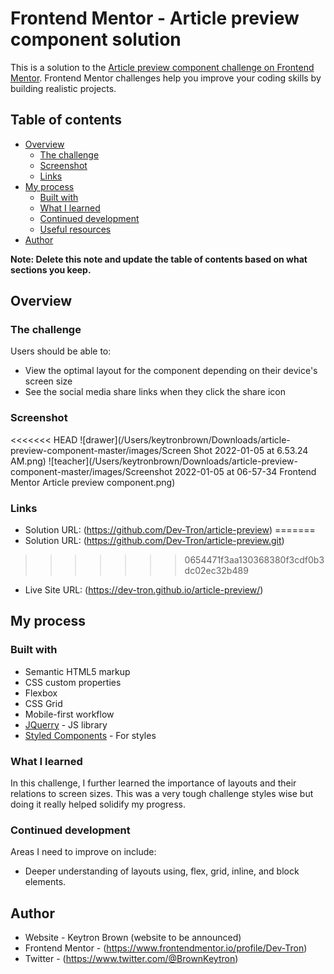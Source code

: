 # Frontend Mentor - Article preview component solution

This is a solution to the [Article preview component challenge on Frontend Mentor](https://www.frontendmentor.io/challenges/article-preview-component-dYBN_pYFT). Frontend Mentor challenges help you improve your coding skills by building realistic projects. 

## Table of contents

- [Overview](#overview)
  - [The challenge](#the-challenge)
  - [Screenshot](#screenshot)
  - [Links](#links)
- [My process](#my-process)
  - [Built with](#built-with)
  - [What I learned](#what-i-learned)
  - [Continued development](#continued-development)
  - [Useful resources](#useful-resources)
- [Author](#author)

**Note: Delete this note and update the table of contents based on what sections you keep.**

## Overview

### The challenge

Users should be able to:

- View the optimal layout for the component depending on their device's screen size
- See the social media share links when they click the share icon

### Screenshot

<<<<<<< HEAD
![drawer](/Users/keytronbrown/Downloads/article-preview-component-master/images/Screen Shot 2022-01-05 at 6.53.24 AM.png)
![teacher](/Users/keytronbrown/Downloads/article-preview-component-master/images/Screenshot 2022-01-05 at 06-57-34 Frontend Mentor Article preview component.png)

### Links

- Solution URL: (https://github.com/Dev-Tron/article-preview)
=======
- Solution URL: (https://github.com/Dev-Tron/article-preview.git)
>>>>>>> 0654471f3aa130368380f3cdf0b3dc02ec32b489
- Live Site URL: (https://dev-tron.github.io/article-preview/)

## My process

### Built with

- Semantic HTML5 markup
- CSS custom properties
- Flexbox
- CSS Grid
- Mobile-first workflow
- [JQuerry](https://jquery.com/) - JS library
- [Styled Components](https://styled-components.com/) - For styles

### What I learned

In this challenge, I further learned the importance of layouts and their relations to screen sizes. This was a very tough challenge styles wise but doing it really helped solidify my progress.

### Continued development

Areas I need to improve on include:

- Deeper understanding of layouts using, flex, grid, inline, and block elements.

## Author

- Website - Keytron Brown (website to be announced)
- Frontend Mentor - (https://www.frontendmentor.io/profile/Dev-Tron)
- Twitter - (https://www.twitter.com/@BrownKeytron)
